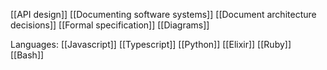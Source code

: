 [[API design]]
[[Documenting software systems]]
[[Document architecture decisions]]
[[Formal specification]]
[[Diagrams]]

Languages:
[[Javascript]] [[Typescript]]
[[Python]]
[[Elixir]]
[[Ruby]]
[[Bash]]
